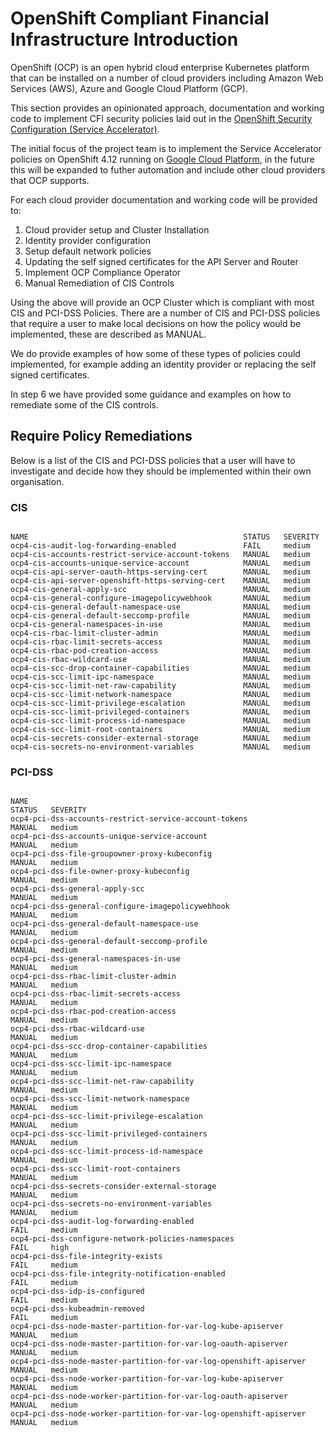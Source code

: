# OpenShift Compliant Financial Infrastructure Introduction

OpenShift (OCP) is an open hybrid cloud enterprise Kubernetes platform that can be installed on a number of cloud providers including Amazon Web Services (AWS), Azure and Google Cloud Platform (GCP).

This section provides an opinionated approach, documentation and working code to implement CFI security policies laid out in the [OpenShift Security Configuration (Service Accelerator)](/ocp/ServiceApprovalAccelerator_OCP.md).


The initial focus of the project team is to implement the Service Accelerator policies on OpenShift 4.12 running on [Google Cloud Platform](/ocp/gcp/), in the future this will be expanded to futher automation and include other cloud providers that OCP supports. 

For each cloud provider documentation and working code will be provided to:

1. Cloud provider setup and Cluster Installation
2. Identity provider configuration
3. Setup default network policies
4. Updating the self signed certificates for the API Server and Router
5. Implement OCP Compliance Operator
6. Manual Remediation of CIS Controls

Using the above will provide an OCP Cluster which is compliant with most CIS and PCI-DSS Policies. There are a number of CIS and PCI-DSS policies that require a user to make local decisions on how the policy would be implemented, these are described as MANUAL. 

We do provide examples of how some of these types of policies could implemented, for example adding an identity provider or replacing the self signed certificates.

In step 6 we have provided some guidance and examples on how to remediate some of the CIS controls. 

## Require Policy Remediations

Below is a list of the CIS and PCI-DSS policies that a user will have to investigate and decide how they should be implemented within their own organisation. 


### CIS

```console

NAME                                                STATUS   SEVERITY
ocp4-cis-audit-log-forwarding-enabled               FAIL     medium
ocp4-cis-accounts-restrict-service-account-tokens   MANUAL   medium
ocp4-cis-accounts-unique-service-account            MANUAL   medium
ocp4-cis-api-server-oauth-https-serving-cert        MANUAL   medium
ocp4-cis-api-server-openshift-https-serving-cert    MANUAL   medium
ocp4-cis-general-apply-scc                          MANUAL   medium
ocp4-cis-general-configure-imagepolicywebhook       MANUAL   medium
ocp4-cis-general-default-namespace-use              MANUAL   medium
ocp4-cis-general-default-seccomp-profile            MANUAL   medium
ocp4-cis-general-namespaces-in-use                  MANUAL   medium
ocp4-cis-rbac-limit-cluster-admin                   MANUAL   medium
ocp4-cis-rbac-limit-secrets-access                  MANUAL   medium
ocp4-cis-rbac-pod-creation-access                   MANUAL   medium
ocp4-cis-rbac-wildcard-use                          MANUAL   medium
ocp4-cis-scc-drop-container-capabilities            MANUAL   medium
ocp4-cis-scc-limit-ipc-namespace                    MANUAL   medium
ocp4-cis-scc-limit-net-raw-capability               MANUAL   medium
ocp4-cis-scc-limit-network-namespace                MANUAL   medium
ocp4-cis-scc-limit-privilege-escalation             MANUAL   medium
ocp4-cis-scc-limit-privileged-containers            MANUAL   medium
ocp4-cis-scc-limit-process-id-namespace             MANUAL   medium
ocp4-cis-scc-limit-root-containers                  MANUAL   medium
ocp4-cis-secrets-consider-external-storage          MANUAL   medium
ocp4-cis-secrets-no-environment-variables           MANUAL   medium

```

### PCI-DSS


```console

NAME                                                                STATUS   SEVERITY
ocp4-pci-dss-accounts-restrict-service-account-tokens                MANUAL   medium
ocp4-pci-dss-accounts-unique-service-account                         MANUAL   medium
ocp4-pci-dss-file-groupowner-proxy-kubeconfig                        MANUAL   medium
ocp4-pci-dss-file-owner-proxy-kubeconfig                             MANUAL   medium
ocp4-pci-dss-general-apply-scc                                       MANUAL   medium
ocp4-pci-dss-general-configure-imagepolicywebhook                    MANUAL   medium
ocp4-pci-dss-general-default-namespace-use                           MANUAL   medium
ocp4-pci-dss-general-default-seccomp-profile                         MANUAL   medium
ocp4-pci-dss-general-namespaces-in-use                               MANUAL   medium
ocp4-pci-dss-rbac-limit-cluster-admin                                MANUAL   medium
ocp4-pci-dss-rbac-limit-secrets-access                               MANUAL   medium
ocp4-pci-dss-rbac-pod-creation-access                                MANUAL   medium
ocp4-pci-dss-rbac-wildcard-use                                       MANUAL   medium
ocp4-pci-dss-scc-drop-container-capabilities                         MANUAL   medium
ocp4-pci-dss-scc-limit-ipc-namespace                                 MANUAL   medium
ocp4-pci-dss-scc-limit-net-raw-capability                            MANUAL   medium
ocp4-pci-dss-scc-limit-network-namespace                             MANUAL   medium
ocp4-pci-dss-scc-limit-privilege-escalation                          MANUAL   medium
ocp4-pci-dss-scc-limit-privileged-containers                         MANUAL   medium
ocp4-pci-dss-scc-limit-process-id-namespace                          MANUAL   medium
ocp4-pci-dss-scc-limit-root-containers                               MANUAL   medium
ocp4-pci-dss-secrets-consider-external-storage                       MANUAL   medium
ocp4-pci-dss-secrets-no-environment-variables                        MANUAL   medium
ocp4-pci-dss-audit-log-forwarding-enabled                            FAIL     medium
ocp4-pci-dss-configure-network-policies-namespaces                   FAIL     high
ocp4-pci-dss-file-integrity-exists                                   FAIL     medium
ocp4-pci-dss-file-integrity-notification-enabled                     FAIL     medium
ocp4-pci-dss-idp-is-configured                                       FAIL     medium
ocp4-pci-dss-kubeadmin-removed                                       FAIL     medium
ocp4-pci-dss-node-master-partition-for-var-log-kube-apiserver        MANUAL   medium
ocp4-pci-dss-node-master-partition-for-var-log-oauth-apiserver       MANUAL   medium
ocp4-pci-dss-node-master-partition-for-var-log-openshift-apiserver   MANUAL   medium
ocp4-pci-dss-node-worker-partition-for-var-log-kube-apiserver        MANUAL   medium
ocp4-pci-dss-node-worker-partition-for-var-log-oauth-apiserver       MANUAL   medium
ocp4-pci-dss-node-worker-partition-for-var-log-openshift-apiserver   MANUAL   medium

```